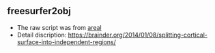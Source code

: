 ## freesurfer2obj
- The raw script was from [areal](https://github.com/andersonwinkler/areal/)
- Detail discription: https://brainder.org/2014/01/08/splitting-cortical-surface-into-independent-regions/
